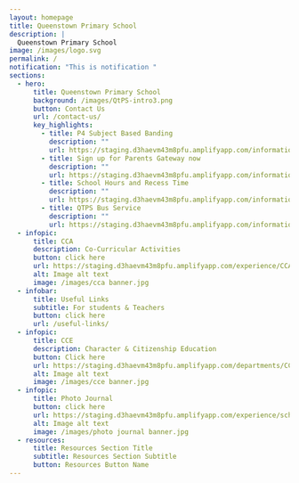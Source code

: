 ```yaml
---
layout: homepage
title: Queenstown Primary School
description: |
  Queenstown Primary School
image: /images/logo.svg
permalink: /
notification: "This is notification "
sections:
  - hero:
      title: Queenstown Primary School
      background: /images/QtPS-intro3.png
      button: Contact Us
      url: /contact-us/
      key_highlights:
        - title: P4 Subject Based Banding
          description: ""
          url: https://staging.d3haevm43m8pfu.amplifyapp.com/information/p4-subject-based-banding/
        - title: Sign up for Parents Gateway now
          description: ""
          url: https://staging.d3haevm43m8pfu.amplifyapp.com/information/parents-gateway/
        - title: School Hours and Recess Time
          description: ""
          url: https://staging.d3haevm43m8pfu.amplifyapp.com/information/location-and-operation-hours/
        - title: QTPS Bus Service
          description: ""
          url: https://staging.d3haevm43m8pfu.amplifyapp.com/information/facilities-and-services/bus-services/
  - infopic:
      title: CCA
      description: Co-Curricular Activities
      button: click here
      url: https://staging.d3haevm43m8pfu.amplifyapp.com/experience/CCA/
      alt: Image alt text
      image: /images/cca banner.jpg
  - infobar:
      title: Useful Links
      subtitle: For students & Teachers
      button: click here
      url: /useful-links/
  - infopic:
      title: CCE
      description: Character & Citizenship Education
      button: Click here
      url: https://staging.d3haevm43m8pfu.amplifyapp.com/departments/CCE/
      alt: Image alt text
      image: /images/cce banner.jpg
  - infopic:
      title: Photo Journal
      button: click here
      url: https://staging.d3haevm43m8pfu.amplifyapp.com/experience/school-life-memories-our-photo-journal/
      alt: Image alt text
      image: /images/photo journal banner.jpg
  - resources:
      title: Resources Section Title
      subtitle: Resources Section Subtitle
      button: Resources Button Name
---
```

